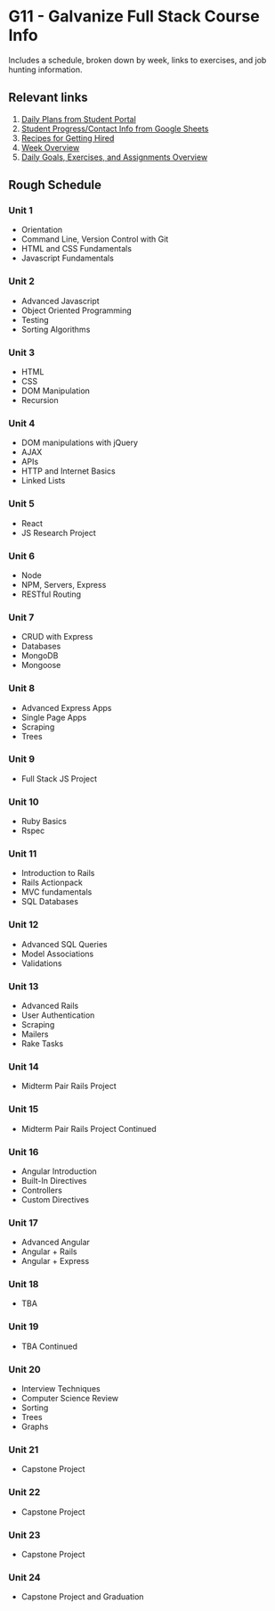 # G11 - Galvanize Full Stack Course Info

Includes a schedule, broken down by week, links to exercises, and job hunting information.

## Relevant links

1. [Daily Plans from Student Portal](https://students.galvanize.com/cohorts/15/daily_plans)
1. [Student Progress/Contact Info from Google Sheets](https://docs.google.com/a/galvanize.com/spreadsheets/d/1A4EOIP33RjRiUI5YKdyxxx5hF7mEqjNHX-sDfsABPlo)
1. [Recipes for Getting Hired](https://github.com/gSchool/g11-course-info/blob/master/getting-employed.md)
1. [Week Overview](https://github.com/gSchool/g11-course-info/blob/master/week-overview.md)
1. [Daily Goals, Exercises, and Assignments Overview](https://github.com/gSchool/g11-course-info/blob/master/daily-goals-and-exercises.md)

## Rough Schedule

### Unit 1
* Orientation
* Command Line, Version Control with Git
* HTML and CSS Fundamentals
* Javascript Fundamentals

### Unit 2
* Advanced Javascript
* Object Oriented Programming
* Testing
* Sorting Algorithms

### Unit 3
* HTML
* CSS
* DOM Manipulation
* Recursion

### Unit 4
* DOM manipulations with jQuery
* AJAX
* APIs
* HTTP and Internet Basics
* Linked Lists

### Unit 5
* React
* JS Research Project

### Unit 6
* Node
* NPM, Servers, Express
* RESTful Routing

### Unit 7
* CRUD with Express
* Databases
* MongoDB
* Mongoose

### Unit 8
* Advanced Express Apps
* Single Page Apps
* Scraping
* Trees

### Unit 9
* Full Stack JS Project

### Unit 10
* Ruby Basics
* Rspec

### Unit 11
* Introduction to Rails
* Rails Actionpack
* MVC fundamentals
* SQL Databases

### Unit 12
* Advanced SQL Queries
* Model Associations
* Validations

### Unit 13
* Advanced Rails
* User Authentication
* Scraping
* Mailers
* Rake Tasks

### Unit 14
* Midterm Pair Rails Project

### Unit 15
* Midterm Pair Rails Project Continued

### Unit 16
* Angular Introduction
* Built-In Directives
* Controllers
* Custom Directives

### Unit 17
* Advanced Angular
* Angular + Rails
* Angular + Express

### Unit 18
* TBA

### Unit 19
* TBA Continued

### Unit 20
* Interview Techniques
* Computer Science Review
* Sorting
* Trees
* Graphs

### Unit 21
* Capstone Project

### Unit 22
* Capstone Project

### Unit 23
* Capstone Project

### Unit 24
* Capstone Project and Graduation
